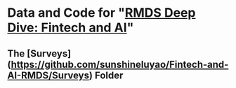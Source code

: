 # **Data and Code for "[RMDS Deep Dive: Fintech and AI](https://www.eventbrite.com/e/rmds-deep-dive-financial-technology-cryptocurrency-ai-tickets-109884403208)"**
## The [Surveys] (https://github.com/sunshineluyao/Fintech-and-AI-RMDS/Surveys) Folder

##

##
